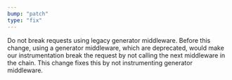 ```yaml
---
bump: "patch"
type: "fix"
---
```


Do not break requests using legacy generator middleware. Before this change, using a generator middleware, which are deprecated, would make our instrumentation break the request by not calling the next middleware in the chain. This change fixes this by not instrumenting generator middleware.
